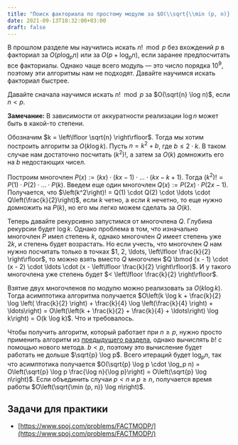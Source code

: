 ```yaml
---
title: "Поиск факториала по простому модулю за $O(\\sqrt{\\min (p, n)} \\log n)$"
date: 2021-09-13T18:32:00+03:00
draft: false
---
```


В прошлом разделе мы научились искать $n! \mod p$ без вхождений $p$ в факториал за $O(p \log_p n)$ или за $O(p + \log_p n)$, если заранее предпосчитать все факториалы. Однако чаще всего модуль — это число порядка $10^9$, поэтому эти алгоритмы нам не подходят. Давайте научимся искать факториал быстрее.

Давайте сначала научимся искать $n! \mod p$ за $O(\sqrt{n} \log n)$, если $n < p$.

**Замечание:**
В зависимости от аккуратности реализации $\log n$ может быть в какой-то степени.


Обозначим $k = \left\lfloor \sqrt{n} \right\rfloor$. Тогда мы хотим построить алгоритм за $O(k \log k)$. Пусть $n = k^2 + b$, где $b \le 2 \cdot k$. В таком случае нам достаточно посчитать $\left(k^2\right)!$, а затем за $O(k)$ домножить его на $b$ недостающих чисел.

Построим многочлен $P(x) := (kx) \cdot (kx - 1) \cdot \ldots \cdot (kx - k + 1)$. Тогда $\left(k^2\right)! = P(1) \cdot P(2) \cdot \ldots \cdot P(k)$. Введем еще один многочлен $Q(x) := P(2x) \cdot P(2x - 1)$. Получается, что $\left(k^2\right)! = Q(1) \cdot Q(2) \cdot \ldots \cdot Q\left(\frac{k}{2}\right)$, если $k$ четно, а если $k$ нечетно, то еще нужно домножить на $P(k)$, но его мы легко можем сделать за $O(k)$.

Теперь давайте рекурсивно запустимся от многочлена $Q$. Глубина рекурсии будет $\log k$. Однако проблема в том, что изначально многочлен $P$ имел степень $k$, однако многочлен $Q$ имеет степень уже $2k$, и степень будет возрастать. Но если учесть, что многочлен $Q$ нам нужно посчитать только в точках $1, 2, \ldots, \left\lfloor \frac{k}{2} \right\rfloor$, то можно взять вместо $Q$ многочлен $Q \bmod (x - 1) \cdot (x - 2) \cdot \ldots \cdot (x - \left\lfloor \frac{k}{2} \right\rfloor)$. И у такого многочлена уже степень будет $< \left\lfloor \frac{k}{2} \right\rfloor$.

Взятие двух многочленов по модулю можно реализовать за $O(k \log k)$. Тогда асимптотика алгоритма получается $O\left(k \log k + \frac{k}{2} \log \left( \frac{k}{2} \right) + \frac{k}{4} \log \left(\frac{k}{4} \right) + \ldots\right) = O\left(\left(k + \frac{k}{2} + \frac{k}{4} + \ldots\right) \log k\right) = O(k \log k)$. Что и требовалось.

Чтобы получить алгоритм, который работает при $n \ge p$, нужно просто применить алгоритм из [предыдущего раздела](/post/mod_factorial/), однако вычислять $b!$ с помощью нового метода. $b < p$, поэтому это вычисление будет работать не дольше $\sqrt{p} \log p$. Всего итераций будет $\log_p n$, так что асимптотика получается $O(\sqrt{p} \log p \cdot \log_p n) = O\left(\sqrt{p} \log p \frac{\log n}{\log p}\right) = O\left(\sqrt{p} \log n\right)$. Если объединить случаи $p < n$ и $p \ge n$, получается время работы $O\left(\sqrt{\min (p, n)} \log n\right)$.

## Задачи для практики

- [https://www.spoj.com/problems/FACTMODP/](https://www.spoj.com/problems/FACTMODP/)



